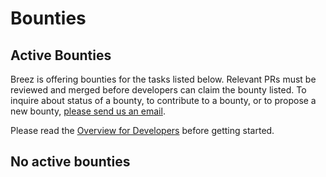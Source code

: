 # Bounties

## Active Bounties

Breez is offering bounties for the tasks listed below. Relevant PRs must be reviewed and merged before developers can claim the bounty listed. To inquire about status of a bounty, to contribute to a bounty, or to propose a new bounty, [please send us an email](mailto:contact@breez.technology). 

Please read the [Overview for Developers](https://doc.breez.technology/Overview-for-Developers.html) before getting started. 

## No active bounties 
